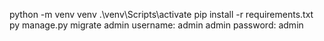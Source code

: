 python -m venv venv
.\venv\Scripts\activate
pip install -r requirements.txt
py manage.py migrate
admin username: admin
admin password: admin